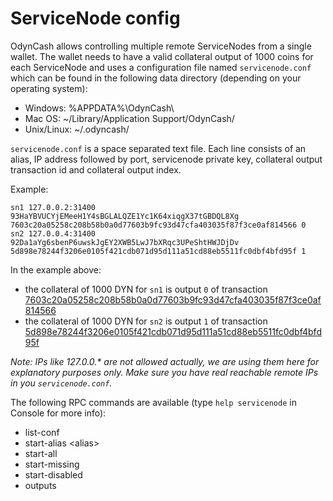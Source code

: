 ServiceNode config
=======================

OdynCash allows controlling multiple remote ServiceNodes from a single wallet. The wallet needs to have a valid collateral output of 1000 coins for each ServiceNode and uses a configuration file named `servicenode.conf` which can be found in the following data directory (depending on your operating system):
 * Windows: %APPDATA%\OdynCash\
 * Mac OS: ~/Library/Application Support/OdynCash/
 * Unix/Linux: ~/.odyncash/

`servicenode.conf` is a space separated text file. Each line consists of an alias, IP address followed by port, servicenode private key, collateral output transaction id and collateral output index.

Example:
```
sn1 127.0.0.2:31400 93HaYBVUCYjEMeeH1Y4sBGLALQZE1Yc1K64xiqgX37tGBDQL8Xg 7603c20a05258c208b58b0a0d77603b9fc93d47cfa403035f87f3ce0af814566 0
sn2 127.0.0.4:31400 92Da1aYg6sbenP6uwskJgEY2XWB5LwJ7bXRqc3UPeShtHWJDjDv 5d898e78244f3206e0105f421cdb071d95d111a51cd88eb5511fc0dbf4bfd95f 1
```

In the example above:
* the collateral of 1000 DYN for `sn1` is output `0` of transaction [7603c20a05258c208b58b0a0d77603b9fc93d47cfa403035f87f3ce0af814566](https://test.explorer.odyncash.org/tx/7603c20a05258c208b58b0a0d77603b9fc93d47cfa403035f87f3ce0af814566)
* the collateral of 1000 DYN for `sn2` is output `1` of transaction [5d898e78244f3206e0105f421cdb071d95d111a51cd88eb5511fc0dbf4bfd95f](https://test.explorer.odyncash.org/tx/5d898e78244f3206e0105f421cdb071d95d111a51cd88eb5511fc0dbf4bfd95f)

_Note: IPs like 127.0.0.* are not allowed actually, we are using them here for explanatory purposes only. Make sure you have real reachable remote IPs in you `servicenode.conf`._

The following RPC commands are available (type `help servicenode` in Console for more info):
* list-conf
* start-alias \<alias\>
* start-all
* start-missing
* start-disabled
* outputs
